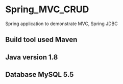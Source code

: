 # Spring_MVC_CRUD
Spring application to demonstrate MVC, Spring JDBC

## Build tool used Maven
## Java version 1.8
## Database MySQL 5.5
